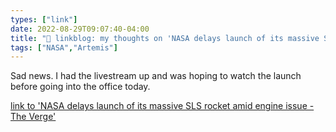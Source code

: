 ```yaml
---
types: ["link"]
date: 2022-08-29T09:07:40-04:00
title: "🔗 linkblog: my thoughts on 'NASA delays launch of its massive SLS rocket amid engine issue - The Verge'"
tags: ["NASA","Artemis"]
---
```

Sad news. I had the livestream up and was hoping to watch the launch before going into the office today.
 

[link to 'NASA delays launch of its massive SLS rocket amid engine issue - The Verge'](https://www.theverge.com/2022/8/29/23326681/nasa-artemis-sls-orion-rocket-moon-first-launch-delay-engine)
